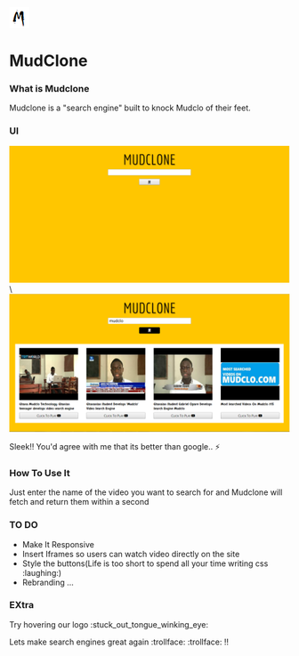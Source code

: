 <img src="https://github.com/gwuah/mudClone/blob/master/img/logo.png">
<h1>MudClone</h1>

 <h3>What is Mudclone</h3>
 Mudclone is a "search engine" built to knock Mudclo of their feet.
 
 <h3>UI</h3>
 <img src="https://github.com/gwuah/mudClone/blob/master/img/final-look.PNG">\
 <img src="https://github.com/gwuah/mudClone/blob/master/img/mudclo-final-page.PNG">
 
 Sleek!! You'd agree with me that its better than google.. :zap:
 
 <h3>How To Use It</h3>
 Just enter the name of the video you want to search for and Mudclone will fetch and return them within a second
 
 <h3>TO DO</h3>
 <ul>
 <li>Make It Responsive</li>
 <li>Insert Iframes so users can watch video directly on the site</li>
 <li>Style the buttons(Life is too short to spend all your time writing css :laughing:)</li>
 <li>Rebranding ... </li>
 </ul>
 
 <h3>EXtra</h3>
 Try hovering our logo :stuck_out_tongue_winking_eye:
 
 
 Lets make search engines great again :trollface: :trollface: !! 
 
 
